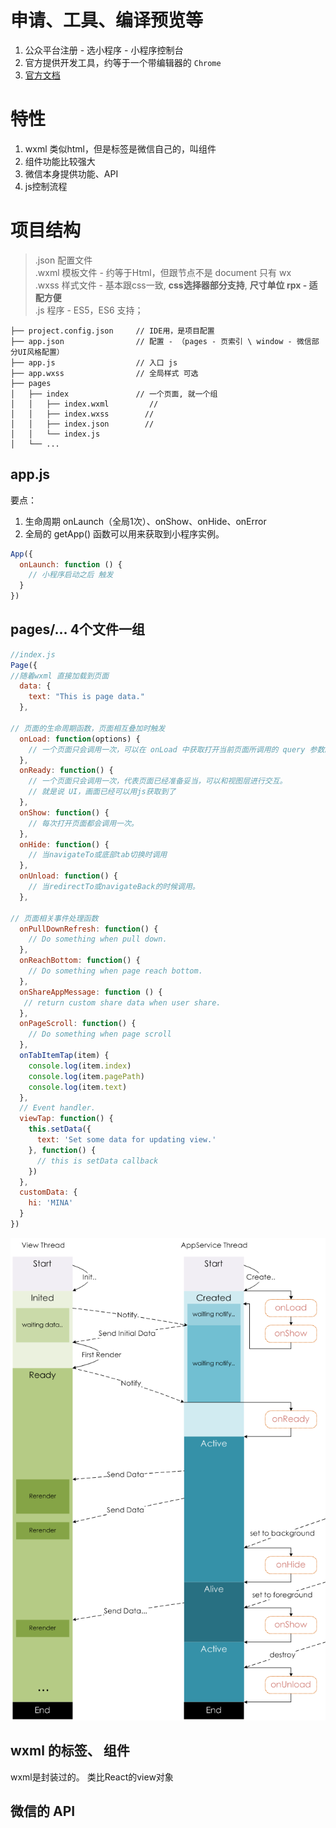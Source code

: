 # 申请、工具、编译预览等
1. 公众平台注册 - 选小程序 - 小程序控制台
2. 官方提供开发工具，约等于一个带编辑器的 `Chrome`
3. [官方文档](https://mp.weixin.qq.com/debug/wxadoc/dev/)

# 特性
1. wxml 类似html，但是标签是微信自己的，叫组件
2. 组件功能比较强大
3. 微信本身提供功能、API
4. js控制流程

# 项目结构
> .json 配置文件  
> .wxml 模板文件 - 约等于Html，但跟节点不是 document 只有 wx  
> .wxss 样式文件 - 基本跟css一致, **css选择器部分支持**, **尺寸单位 rpx - 适配方便**  
> .js   程序    - ES5，ES6 支持；

```text
├── project.config.json     // IDE用，是项目配置
├── app.json                // 配置 - （pages - 页索引 \ window - 微信部分UI风格配置） 
├── app.js                  // 入口 js
├── app.wxss                // 全局样式 可选
├── pages        
│   ├── index               // 一个页面, 就一个组
│   │   ├── index.wxml         //
│   │   ├── index.wxss        //
│   │   ├── index.json        //
│   │   └── index.js 
│   └── ...
```


## app.js
要点：
1. 生命周期 onLaunch（全局1次）、onShow、onHide、onError
2. 全局的 getApp() 函数可以用来获取到小程序实例。
```javascript
App({
  onLaunch: function () {
    // 小程序启动之后 触发
  }
})
```
## pages/... 4个文件一组
```javascript
//index.js
Page({
//随着wxml 直接加载到页面
  data: {
    text: "This is page data."
  },
  
// 页面的生命周期函数，页面相互叠加时触发  
  onLoad: function(options) {
    // 一个页面只会调用一次，可以在 onLoad 中获取打开当前页面所调用的 query 参数。
  },
  onReady: function() {
    // 一个页面只会调用一次，代表页面已经准备妥当，可以和视图层进行交互。
    // 就是说 UI，画面已经可以用js获取到了
  },
  onShow: function() {
    // 每次打开页面都会调用一次。
  },
  onHide: function() {
    // 当navigateTo或底部tab切换时调用
  },
  onUnload: function() {
    // 当redirectTo或navigateBack的时候调用。
  },
  
// 页面相关事件处理函数 
  onPullDownRefresh: function() {
    // Do something when pull down.
  },
  onReachBottom: function() {
    // Do something when page reach bottom.
  },
  onShareAppMessage: function () {
   // return custom share data when user share.
  },
  onPageScroll: function() {
    // Do something when page scroll
  },
  onTabItemTap(item) {
    console.log(item.index)
    console.log(item.pagePath)
    console.log(item.text)
  },
  // Event handler.
  viewTap: function() {
    this.setData({
      text: 'Set some data for updating view.'
    }, function() {
      // this is setData callback
    })
  },
  customData: {
    hi: 'MINA'
  }
})
```
![](./res/mina-lifecycle.png)

## wxml 的标签、 组件
wxml是封装过的。 类比React的view对象

## 微信的 API
